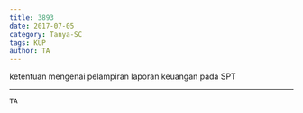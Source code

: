 ```yaml
---
title: 3893
date: 2017-07-05
category: Tanya-SC
tags: KUP
author: TA
---
```


ketentuan mengenai pelampiran laporan keuangan pada SPT

---



`TA`
